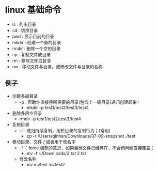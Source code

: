# linux 基础命令


- ls : 列出目录
- cd : 切换目录
- pwd : 显示目前的目录
- mkdir : 创建一个新的目录
- rmdir : 删除一个空的目录
- cp : 复制文件或目录
- rm : 移除文件或目录
- mv : 移动文件与目录，或修改文件与目录的名称

## 例子
- 创建多层目录
    - -p : 帮助你直接将所需要的目录(包含上一级目录)递归创建起来！
        - mkdir -p test1/test2/test3/test4
- 删除多层空目录
    - rmdir -p test1/test2/test3/test4
- 复制目录
    - -r : 递归持续复制，用於目录的复制行为；(常用)
        - cp -r  /Users/qinhan/Downloads/07-09-snapshot ./test
- 移动目录、文件 / 或者用于改名字
    - -f ：force 强制的意思，如果目标文件已经存在，不会询问而直接覆盖；
        -  mv -f  ~/Downloads/2.txt 2.txt
    - 修改名称
        - mv mvtest mvtest2